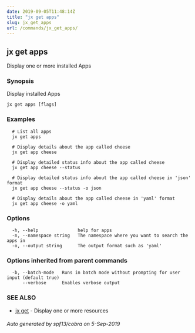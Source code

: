 ```yaml
---
date: 2019-09-05T11:48:14Z
title: "jx get apps"
slug: jx_get_apps
url: /commands/jx_get_apps/
---
```

## jx get apps

Display one or more installed Apps

### Synopsis

Display installed Apps

```
jx get apps [flags]
```

### Examples

```
  # List all apps
  jx get apps
  
  # Display details about the app called cheese
  jx get app cheese
  
  # Display detailed status info about the app called cheese
  jx get app cheese --status
  
  # Display detailed status info about the app called cheese in 'json' format
  jx get app cheese --status -o json
  
  # Display details about the app called cheese in 'yaml' format
  jx get app cheese -o yaml
```

### Options

```
  -h, --help               help for apps
  -n, --namespace string   The namespace where you want to search the apps in
  -o, --output string      The output format such as 'yaml'
```

### Options inherited from parent commands

```
  -b, --batch-mode   Runs in batch mode without prompting for user input (default true)
      --verbose      Enables verbose output
```

### SEE ALSO

* [jx get](/commands/jx_get/)	 - Display one or more resources

###### Auto generated by spf13/cobra on 5-Sep-2019

